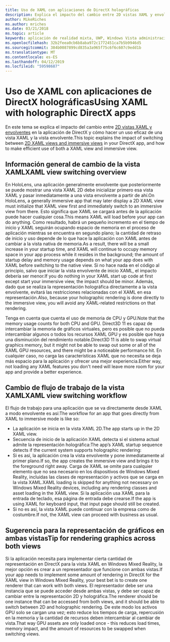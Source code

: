 ```yaml
---
title: Uso de XAML con aplicaciones de DirectX holográficas
description: Explica el impacto del cambio entre 2D vistas XAML y envolventes en la aplicación de DirectX y cómo hacer un uso eficaz de una vista XAML y la vista envolvente.
author: MikeRiches
ms.author: mriches
ms.date: 03/21/2018
ms.topic: article
keywords: aplicación de realidad mixta, UWP, Windows Vista administración, xaml, teclado, tutorial, DirectX
ms.openlocfilehash: 32b2feea0cb6b8aba972c1772451ca7b5b9946d5
ms.sourcegitcommit: 384b0087899cd835a3a965f75c6f6c607c9edd1b
ms.translationtype: MT
ms.contentlocale: es-ES
ms.lasthandoff: 04/12/2019
ms.locfileid: "59598687"
---
```

# <a name="using-xaml-with-holographic-directx-apps"></a><span data-ttu-id="f9e12-104">Uso de XAML con aplicaciones de DirectX holográficas</span><span class="sxs-lookup"><span data-stu-id="f9e12-104">Using XAML with holographic DirectX apps</span></span>

<span data-ttu-id="f9e12-105">En este tema se explica el impacto del cambio entre [2D vistas XAML y envolventes](app-views.md) en la aplicación de DirectX y cómo hacer un uso eficaz de una vista XAML y la vista envolvente.</span><span class="sxs-lookup"><span data-stu-id="f9e12-105">This topic explains the impact of switching between [2D XAML views and immersive views](app-views.md) in your DirectX app, and how to make efficient use of both a XAML view and immersive view.</span></span>

## <a name="xaml-view-switching-overview"></a><span data-ttu-id="f9e12-106">Información general de cambio de la vista XAML</span><span class="sxs-lookup"><span data-stu-id="f9e12-106">XAML view switching overview</span></span>

<span data-ttu-id="f9e12-107">En HoloLens, una aplicación generalmente envolvente que posteriormente se puede mostrar una vista XAML 2D debe inicializar primero esa vista XAML y pasar inmediatamente a una vista envolvente a partir de ahí.</span><span class="sxs-lookup"><span data-stu-id="f9e12-107">On HoloLens, a generally immersive app that may later display a 2D XAML view must initialize that XAML view first and immediately switch to an immersive view from there.</span></span> <span data-ttu-id="f9e12-108">Esto significa que XAML se cargará antes de la aplicación puede hacer cualquier cosa.</span><span class="sxs-lookup"><span data-stu-id="f9e12-108">This means XAML will load before your app can do anything.</span></span> <span data-ttu-id="f9e12-109">Como resultado, habrá un pequeño incremento en el tiempo de inicio y XAML seguirán ocupando espacio de memoria en el proceso de aplicación mientras se encuentra en segundo plano; la cantidad de retraso de inicio y uso depende de lo que hace la aplicación con XAML antes de cambiar a la vista nativa de memoria.</span><span class="sxs-lookup"><span data-stu-id="f9e12-109">As a result, there will be a small increase in your startup time, and XAML will continue to occupy memory space in your app process while it resides in the background; the amount of startup delay and memory usage depends on what your app does with XAML before switching to the native view.</span></span> <span data-ttu-id="f9e12-110">Si no hace nada en el código al principio, salvo que iniciar la vista envolvente de inicio XAML, el impacto debería ser menor.</span><span class="sxs-lookup"><span data-stu-id="f9e12-110">If you do nothing in your XAML start up code at first except start your immersive view, the impact should be minor.</span></span> <span data-ttu-id="f9e12-111">Además, dado que se realiza la representación holográfica directamente a la vista envolvente, evitará las restricciones relacionadas con el XAML en esa representación.</span><span class="sxs-lookup"><span data-stu-id="f9e12-111">Also, because your holographic rendering is done directly to the immersive view, you will avoid any XAML-related restrictions on that rendering.</span></span>

<span data-ttu-id="f9e12-112">Tenga en cuenta que cuenta el uso de memoria de CPU y GPU.</span><span class="sxs-lookup"><span data-stu-id="f9e12-112">Note that the memory usage counts for both CPU and GPU.</span></span> <span data-ttu-id="f9e12-113">Direct3D 11 es capaz de intercambiar la memoria de gráficos virtuales, pero es posible que no pueda intercambiar algunos o todos los recursos XAML GPU y es posible que haya una disminución del rendimiento notable.</span><span class="sxs-lookup"><span data-stu-id="f9e12-113">Direct3D 11 is able to swap virtual graphics memory, but it might not be able to swap out some or all of the XAML GPU resources, and there might be a noticeable performance hit.</span></span> <span data-ttu-id="f9e12-114">En cualquier caso, no carga las características XAML que no necesita se deja más espacio para la aplicación y ofrecer una mejor experiencia.</span><span class="sxs-lookup"><span data-stu-id="f9e12-114">Either way, not loading any XAML features you don't need will leave more room for your app and provide a better experience.</span></span>

## <a name="xaml-view-switching-workflow"></a><span data-ttu-id="f9e12-115">Cambio de flujo de trabajo de la vista XAML</span><span class="sxs-lookup"><span data-stu-id="f9e12-115">XAML view switching workflow</span></span>

<span data-ttu-id="f9e12-116">El flujo de trabajo para una aplicación que se va directamente desde XAML a modo envolvente es así:</span><span class="sxs-lookup"><span data-stu-id="f9e12-116">The workflow for an app that goes directly from XAML to immersive mode is like so:</span></span>
* <span data-ttu-id="f9e12-117">La aplicación se inicia en la vista XAML 2D.</span><span class="sxs-lookup"><span data-stu-id="f9e12-117">The app starts up in the 2D XAML view.</span></span>
* <span data-ttu-id="f9e12-118">Secuencia de inicio de la aplicación XAML detecta si el sistema actual admite la representación holográfica:</span><span class="sxs-lookup"><span data-stu-id="f9e12-118">The app’s XAML startup sequence detects if the current system supports holographic rendering:</span></span>
* <span data-ttu-id="f9e12-119">Si es así, la aplicación crea la vista envolvente y pone inmediatamente al primer plano.</span><span class="sxs-lookup"><span data-stu-id="f9e12-119">If so, the app creates the immersive view and brings it to the foreground right away.</span></span> <span data-ttu-id="f9e12-120">Carga de XAML se omite para cualquier elemento que no sea necesario en los dispositivos de Windows Mixed Reality, incluidas las clases de representación y activos que se carga en la vista XAML.</span><span class="sxs-lookup"><span data-stu-id="f9e12-120">XAML loading is skipped for anything not necessary on Windows Mixed Reality devices, including any rendering classes and asset loading in the XAML view.</span></span> <span data-ttu-id="f9e12-121">Si la aplicación usa XAML para la entrada de teclado, esa página de entrada debe crearse.</span><span class="sxs-lookup"><span data-stu-id="f9e12-121">If the app is using XAML for keyboard input, that input page should still be created.</span></span>
* <span data-ttu-id="f9e12-122">Si no es así, la vista XAML puede continuar con la empresa como de costumbre.</span><span class="sxs-lookup"><span data-stu-id="f9e12-122">If not, the XAML view can proceed with business as usual.</span></span>

## <a name="tip-for-rendering-graphics-across-both-views"></a><span data-ttu-id="f9e12-123">Sugerencia para la representación de gráficos en ambas vistas</span><span class="sxs-lookup"><span data-stu-id="f9e12-123">Tip for rendering graphics across both views</span></span>

<span data-ttu-id="f9e12-124">Si la aplicación necesita para implementar cierta cantidad de representación en DirectX para la vista XAML en Windows Mixed Reality, la mejor opción es crear a un representador que funcione con ambas vistas.</span><span class="sxs-lookup"><span data-stu-id="f9e12-124">If your app needs to implement some amount of rendering in DirectX for the XAML view in Windows Mixed Reality, your best bet is to create one renderer that can work with both views.</span></span> <span data-ttu-id="f9e12-125">El representador debe ser una instancia que se puede acceder desde ambas vistas, y debe ser capaz de cambiar entre la representación 2D y holográfica.</span><span class="sxs-lookup"><span data-stu-id="f9e12-125">The renderer should be one instance that can be accessed from both views, and it should be able to switch between 2D and holographic rendering.</span></span> <span data-ttu-id="f9e12-126">De este modo los activos GPU solo se cargan una vez; esto reduce los tiempos de carga, repercusión en la memoria y la cantidad de recursos deben intercambiar al cambiar de vista.</span><span class="sxs-lookup"><span data-stu-id="f9e12-126">That way GPU assets are only loaded once - this reduces load times, memory impact, and the amount of resources to be swapped when switching views.</span></span>

